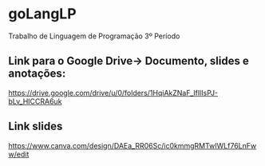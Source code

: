 # goLangLP

Trabalho de Linguagem de Programação 3º Período

## Link para o Google Drive-> Documento, slides e anotações:
https://drive.google.com/drive/u/0/folders/1HqiAkZNaF_lfIlIsPJ-bLv_HICCRA6uk

## Link slides
https://www.canva.com/design/DAEa_RR06Sc/ic0kmmgRMTwIWLf76LnFww/edit
